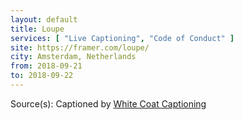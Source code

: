 ```yaml
---
layout: default
title: Loupe
services: [ "Live Captioning", "Code of Conduct" ]
site: https://framer.com/loupe/
city: Amsterdam, Netherlands
from: 2018-09-21
to: 2018-09-22
---
```


Source(s): Captioned by [White Coat Captioning](http://www.whitecoatcaptioning.com/)
